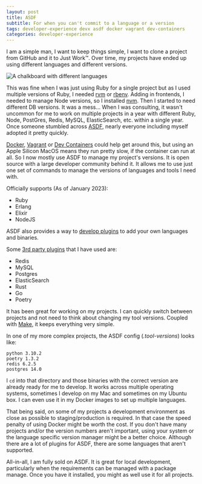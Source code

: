 ```yaml
---
layout: post
title: ASDF
subtitle: For when you can't commit to a language or a version
tags: developer-experience devx asdf docker vagrant dev-containers
categories: developer-experience
---
```


I am a simple man, I want to keep things simple, I want to clone a project from GitHub and it to Just Work™. Over time, my projects have ended up using different languages and different versions.

<p class="center">
    <img src="{{site.baseurl}}/img/2023-01-27-asdf/languages.jpg" alt="A chalkboard with different languages" />
</p>

This was fine when I was just using Ruby for a single project but as I used multiple versions of Ruby, I needed [rvm](https://rvm.io/) or [rbenv](https://github.com/rbenv/rbenv). Adding in frontends, I needed to manage Node versions, so I installed [nvm](https://github.com/nvm-sh/nvm). Then I started to need different DB versions. It was a mess... When I was consulting, it wasn't uncommon for me to work on multiple projects in a year with different Ruby, Node, PostGres, Redis, MySQL, ElasticSearch, etc. within a single year. Once someone stumbled across [ASDF](https://asdf-vm.com/), nearly everyone including myself adopted it pretty quickly.

[Docker](https://www.docker.com/), [Vagrant](https://www.vagrantup.com/) or [Dev Containers](https://containers.dev/g) could help get around this, but using an Apple Silicon MacOS means they run pretty slow, if the container can run at all. So I now mostly use ASDF to manage my project's versions. It is open source with a large developer community behind it. It allows me to use just one set of commands to manage the versions of languages and tools I need with.

Officially supports (As of January 2023):
- Ruby
- Erlang
- Elixir
- NodeJS

ASDF also provides a way to [develop plugins](https://asdf-vm.com/plugins/create.html) to add your own languages and binaries.

Some [3rd party plugins](https://github.com/asdf-community/) that I have used are:
- Redis
- MySQL
- Postgres
- ElasticSearch
- Rust
- Go
- Poetry

It has been great for working on my projects. I can quickly switch between projects and not need to think about changing my tool versions. Coupled with [Make](https://www.gnu.org/software/make/manual/make.html), it keeps everything very simple.

In one of my more complex projects, the ASDF config (*.tool-versions*) looks like:

```
python 3.10.2
poetry 1.3.2
redis 6.2.5
postgres 14.0
```

I `cd` into that directory and those binaries with the correct version are already ready for me to develop. It works across multiple operating systems, sometimes I develop on my Mac and sometimes on my Ubuntu box. I can even use it in my Docker images to set up multiple languages.

That being said, on some of my projects a development environment as close as possible to staging/production is required. In that case the speed penalty of using Docker might be worth the cost. If you don't have many projects and/or the version numbers aren't important, using your system or the language specific version manager might be a better choice. Although there are a lot of plugins for ASDF, there are some languages that aren't supported.

All-in-all, I am fully sold on ASDF. It is great for local development, particularly when the requirements can be managed with a package manage. Once you have it installed, you might as well use it for all projects. 
